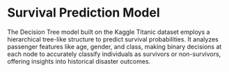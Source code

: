 # Survival Prediction Model
The Decision Tree model built on the Kaggle Titanic dataset employs a hierarchical tree-like structure to predict survival probabilities. It analyzes passenger features like age, gender, and class, making binary decisions at each node to accurately classify individuals as survivors or non-survivors, offering insights into historical disaster outcomes.
